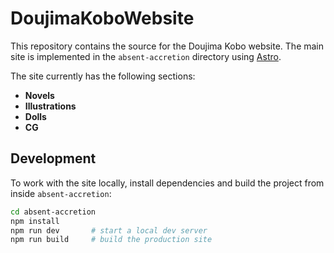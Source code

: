 # DoujimaKoboWebsite

This repository contains the source for the Doujima Kobo website.
The main site is implemented in the `absent-accretion` directory
using [Astro](https://astro.build/).

The site currently has the following sections:

- **Novels**
- **Illustrations**
- **Dolls**
- **CG**

## Development

To work with the site locally, install dependencies and build the
project from inside `absent-accretion`:

```bash
cd absent-accretion
npm install
npm run dev       # start a local dev server
npm run build     # build the production site
```
